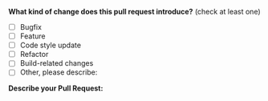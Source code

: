 <!-- (Update "[ ]" to "[x]" to check a box) -->

**What kind of change does this pull request introduce?** (check at least one)

- [ ] Bugfix
- [ ] Feature
- [ ] Code style update
- [ ] Refactor
- [ ] Build-related changes
- [ ] Other, please describe:

**Describe your Pull Request:**
